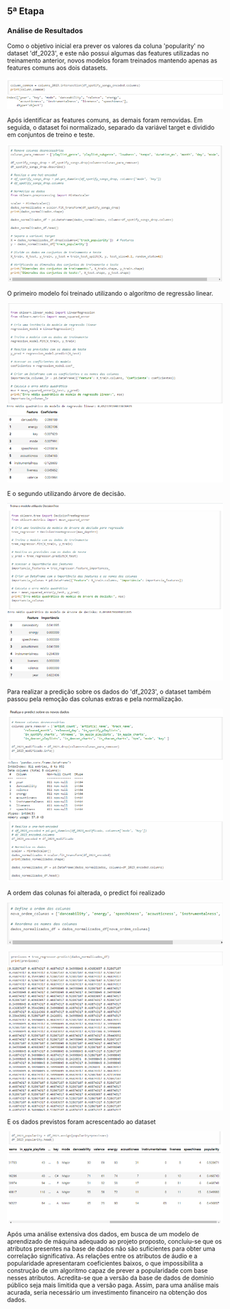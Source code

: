 ## 5ª Etapa
### Análise de Resultados

Como o objetivo inicial era prever os valores da coluna 'popularity' no dataset 'df_2023', e este não possui algumas das features utilizadas no treinamento anterior, novos modelos foram treinados mantendo apenas as features comuns aos dois datasets.

![image](../imagens/etapa5/1-features-comuns.png)

Após identificar as features comuns, as demais foram removidas. Em seguida, o dataset foi normalizado, separado da variável target e dividido em conjuntos de treino e teste.

![image](../imagens/etapa5/2-treino-teste.png)

O primeiro modelo foi treinado utilizando o algoritmo de regressão linear.

![image](../imagens/etapa5/3-linear-regression.png)

E o segundo utilizando árvore de decisão.

![image](../imagens/etapa5/4-decision-tree.png)

Para realizar a predição sobre os dados do 'df_2023', o dataset também passou pela remoção das colunas extras e pela normalização.

![image](../imagens/etapa5/5-normalizacao.png)

A ordem das colunas foi alterada, o predict foi realizado

![image](../imagens/etapa5/6-colunas.png)

![image](../imagens/etapa5/7-predict-decision-tree.png)

E os dados previstos foram acrescentado ao dataset

![image](../imagens/etapa5/8-previsoes.png)


Após uma análise extensiva dos dados, em busca de um modelo de aprendizado de máquina adequado ao projeto proposto, concluiu-se que os atributos presentes na base de dados não são suficientes para obter uma correlação significativa. As relações entre os atributos de áudio e a popularidade apresentaram coeficientes baixos, o que impossibilita a construção de um algoritmo capaz de prever a popularidade com base nesses atributos. Acredita-se que a versão da base de dados de domínio público seja mais limitida que a versão paga. Assim, para uma análise mais acurada, seria necessário um investimento financeiro na obtenção dos dados. 